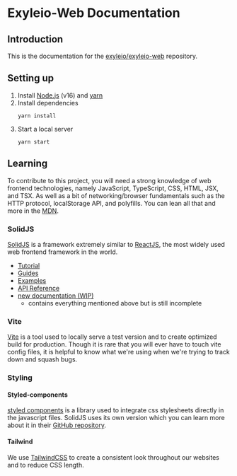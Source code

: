 # Exyleio-Web Documentation

## Introduction

This is the documentation for the
[exyleio/exyleio-web](https://github.com/exyleio/exyleio-web)
repository.

## Setting up

1. Install [Node.js](https://nodejs.org) (v16) and
   [yarn](https://yarnpkg.com)
2. Install dependencies
   ```
   yarn install
   ```
3. Start a local server
   ```
   yarn start
   ```

## Learning

To contribute to this project, you will need a strong knowledge of
web frontend technologies, namely JavaScript, TypeScript, CSS, HTML,
JSX, and TSX. As well as a bit of networking/browser fundamentals such
as the HTTP protocol, localStorage API, and polyfills. You can lean all
that and more in the [MDN](https://developer.mozilla.org).

### SolidJS

[SolidJS](https://www.solidjs.com) is a framework extremely similar
to [ReactJS](https://reactjs.org), the most widely used web frontend
framework in the world.

- [Tutorial](https://www.solidjs.com/tutorial)
- [Guides](https://www.solidjs.com/guides)
- [Examples](https://www.solidjs.com/examples/counter)
- [API Reference](https://www.solidjs.com/docs/latest)
- [new documentation (WIP)](https://docs.solidjs.com)
  - contains everything mentioned above but is still incomplete

### Vite

[Vite](https://github.com/vitejs/vite) is a tool used to locally
serve a test version and to create optimized build for production.
Though it is rare that you will ever have to touch vite config
files, it is helpful to know what we're using when we're trying to
track down and squash bugs.

### Styling

#### Styled-components

[styled components](https://github.com/styled-components/styled-components)
is a library used to integrate css stylesheets directly in the
javascript files. SolidJS uses its own version which you can
learn more about it in their
[GitHub repository](https://github.com/solidjs/solid-styled-components).

#### Tailwind

We use [TailwindCSS](https://github.com/tailwindlabs/tailwindcss) to create
a consistent look throughout our websites and to reduce CSS length.

